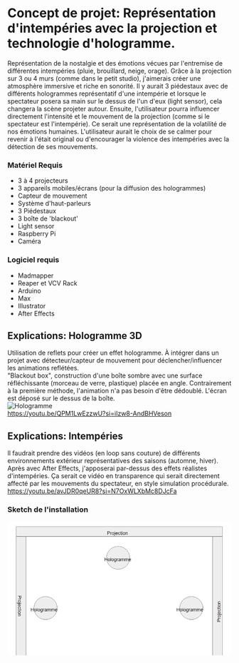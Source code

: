 # Concept de projet: Représentation d'intempéries avec la projection et technologie d'hologramme.
Représentation de la nostalgie et des émotions vécues par l'entremise de différentes intempéries (pluie, brouillard, neige, orage). Grâce à la projection sur 3 ou 4 murs (comme dans le petit studio), j'aimerais créer une atmosphère immersive et riche en sonorité. Il y aurait 3 piédestaux avec de différents hologrammes représentatif d'une intempérie et lorsque le spectateur posera sa main sur le dessus de l'un d'eux (light sensor), cela changera la scène projeter autour. Ensuite, l'utilisateur pourra influencer directement l'intensité et le mouvement de la projection (comme si le spectateur est l'intempérie). Ce serait une représentation de la volatilité de nos émotions humaines. L'utilisateur aurait le choix de se calmer pour revenir à l'était original ou d'encourager la violence des intempéries avec la détection de ses mouvements. 

### Matériel Requis
- 3 à 4 projecteurs
- 3 appareils mobiles/écrans (pour la diffusion des hologrammes)
- Capteur de mouvement
- Système d'haut-parleurs
- 3 Piédestaux
- 3 boîte de 'blackout'
- Light sensor
- Raspberry Pi
- Caméra

### Logiciel requis
- Madmapper
- Reaper et VCV Rack
- Arduino
- Max
- Illustrator
- After Effects

## Explications: Hologramme 3D
Utilisation de reflets pour créer un effet hologramme. À intégrer dans un projet avec détecteur/capteur de mouvement pour déclencher/influencer les animations reflétées.
<br>
"Blackout box", construction d'une boîte sombre avec une surface réfléchissante (morceau de verre, plastique) placée en angle. Contrairement à la première méthode, l'animation n'a pas besoin d'être dédoublé. L'écran est déposé sur le dessus de la boîte. <br>
![Hologramme](https://i.ytimg.com/vi/QPM1LwEzzwU/maxresdefault.jpg) <br>
https://youtu.be/QPM1LwEzzwU?si=iIzw8-AndBHVeson

## Explications: Intempéries
Il faudrait prendre des vidéos (en loop sans couture) de différents environnements extérieur représentatives des saisons (automne, hiver). Après avec After Effects, j'apposerai par-dessus des effets réalistes d'intempéries. Ça serait ce vidéo en transparence qui serait directement affecté par les mouvements du spectateur, en style simulation procédurale. <br>
https://youtu.be/avJDR0qeUR8?si=N7OxWLXbMc8DJcFa 

### Sketch de l'installation
![Sketch](/sketch.png) 


 
